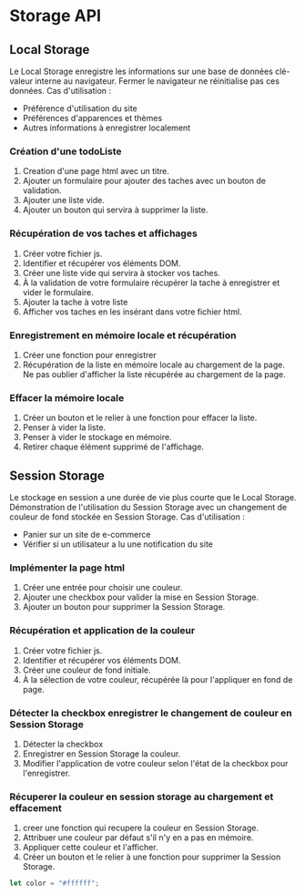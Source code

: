 # Storage API

## Local Storage

Le Local Storage enregistre les informations sur une base de données clé-valeur interne au navigateur.
Fermer le navigateur ne réinitialise pas ces données.
Cas d'utilisation :

- Préférence d'utilisation du site
- Préférences d'apparences et thèmes
- Autres informations à enregistrer localement

### Création d'une todoListe

1. Creation d'une page html avec un titre.
2. Ajouter un formulaire pour ajouter des taches avec un bouton de validation.
3. Ajouter une liste vide.
4. Ajouter un bouton qui servira à supprimer la liste.

### Récupération de vos taches et affichages

1. Créer votre fichier js.
2. Identifier et récupérer vos éléments DOM.
3. Créer une liste vide qui servira à stocker vos taches.
4. À la validation de votre formulaire récupérer la tache à enregistrer et vider le formulaire.
5. Ajouter la tache à votre liste
6. Afficher vos taches en les insérant dans votre fichier html.

### Enregistrement en mémoire locale et récupération

1. Créer une fonction pour enregistrer
2. Récupération de la liste en mémoire locale au chargement de la page.
Ne pas oublier d'afficher la liste récupérée au chargement de la page.

### Effacer la mémoire locale

1. Créer un bouton et le relier à une fonction pour effacer la liste.
2. Penser à vider la liste.
3. Penser à vider le stockage en mémoire.
4. Retirer chaque élément supprimé de l'affichage.

## Session Storage

Le stockage en session a une durée de vie plus courte que le Local Storage.
Démonstration de l'utilisation du Session Storage avec un changement de couleur de fond stockée en Session Storage.
Cas d'utilisation :

- Panier sur un site de e-commerce
- Vérifier si un utilisateur a lu une notification du site

### Implémenter la page html

1. Créer une entrée pour choisir une couleur.
2. Ajouter une checkbox pour valider la mise en Session Storage.
3. Ajouter un bouton pour supprimer la Session Storage.

### Récupération et application de la couleur

1. Créer votre fichier js.
2. Identifier et récupérer vos éléments DOM.
3. Créer une couleur de fond initiale.
4. À la sélection de votre couleur, récupérée là pour l'appliquer en fond de page.

### Détecter la checkbox enregistrer le changement de couleur en Session Storage

1. Détecter la checkbox
2. Enregistrer en Session Storage la couleur.
3. Modifier l'application de votre couleur selon l'état de la checkbox pour l'enregistrer.

### Récuperer la couleur en session storage au chargement et effacement

1. creer une fonction qui recupere la couleur en Session Storage.
2. Attribuer une couleur par défaut s'il n'y en a pas en mémoire.
3. Appliquer cette couleur et l'afficher.
4. Créer un bouton et le relier à une fonction pour supprimer la Session Storage.

```js
let color = "#ffffff";
```
